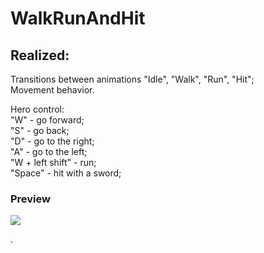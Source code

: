 # WalkRunAndHit

## Realized:
Transitions between animations "Idle", "Walk", "Run", "Hit";  
Movement behavior.

Hero control:  
"W" - go forward;  
"S" - go back;  
"D" - go to the right;  
"A" - go to the left;  
"W + left shift" - run;  
"Space" - hit with a sword;  
 
### Preview
![](https://github.com/alex-spiian/WalkRunAndHit/blob/main/Gifs/preview.gif)  

.
